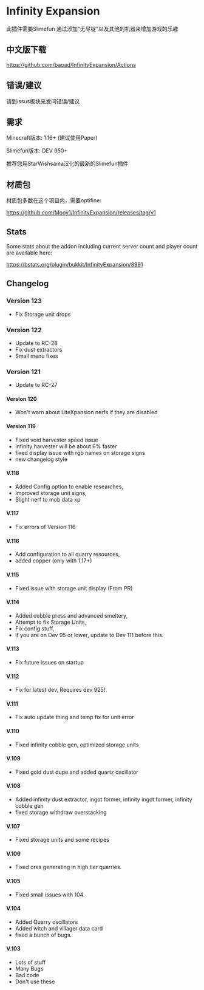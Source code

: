 # Infinity Expansion

此插件需要Slimefun
通过添加“无尽锭”以及其他的机器来增加游戏的乐趣

## 中文版下载

https://github.com/baoad/InfinityExpansion/Actions



## 错误/建议

请到issus板块来发问错误/建议


## 需求

Minecraft版本: 1.16+ (建议使用Paper)

Slimefun版本: DEV 950+

推荐您用StarWishsama汉化的最新的Slimefun插件

## 材质包

材质包多数在这个项目内，需要optifine:

https://github.com/Mooy1/InfinityExpansion/releases/tag/v1

## Stats

Some stats about the addon including current server count and player count are available here:

https://bstats.org/plugin/bukkit/InfinityExpansion/8991

## Changelog
### Version 123
- Fix Storage unit drops
### Version 122
- Update to RC-28
- Fix dust extractors
- Small menu fixes
### Version 121
- Update to RC-27
#### Version 120
- Won't warn about LiteXpansion nerfs if they are disabled
#### Version 119
- Fixed void harvester speed issue
- infinity harvester will be about 6% faster
- fixed display issue with rgb names on storage signs
- new changelog style
#### V.118
- Added Config option to enable researches, 
- Improved storage unit signs, 
- Slight nerf to mob data xp
#### V.117
- Fix errors of Version 116
#### V.116
- Add configuration to all quarry resources, 
- added copper (only with 1.17+)
#### V.115
- Fixed issue with storage unit display (From PR)
#### V.114
- Added cobble press and advanced smeltery, 
- Attempt to fix Storage Units, 
- Fix config stuff, 
- if you are on Dev 95 or lower, update to Dev 111 before this.
#### V.113
- Fix future issues on startup
#### V.112
- Fix for latest dev, Requires dev 925!
#### V.111
- Fix auto update thing and temp fix for unit error
#### V.110
- Fixed infinity cobble gen, optimized storage units
#### V.109
- Fixed gold dust dupe and added quartz oscillator
#### V.108
- Added infinity dust extractor, ingot former, infinity ingot former, infinity cobble gen
- fixed storage withdraw overstacking
#### V.107
- Fixed storage units and some recipes
#### V.106
- Fixed ores generating in high tier quarries.
#### V.105
- Fixed small issues with 104.
#### V.104
- Added Quarry oscillators
- Added witch and villager data card 
- fixed a bunch of bugs.
#### V.103
- Lots of stuff
- Many Bugs
- Bad code
- Don't use these